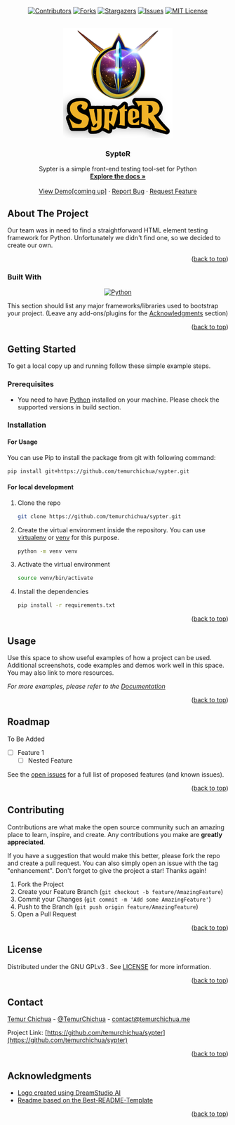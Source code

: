 <a name="readme-top"></a>
<!-- PROJECT SHIELDS -->
<!--
*** I'm using markdown "reference style" links for readability.
*** Reference links are enclosed in brackets [ ] instead of parentheses ( ).
*** See the bottom of this document for the declaration of the reference variables
*** for contributors-url, forks-url, etc. This is an optional, concise syntax you may use.
*** https://www.markdownguide.org/basic-syntax/#reference-style-links
-->
<div align="center">

[![Contributors][contributors-shield]][contributors-url]
[![Forks][forks-shield]][forks-url]
[![Stargazers][stars-shield]][stars-url]
[![Issues][issues-shield]][issues-url]
[![MIT License][license-shield]][license-url]
</div>

<!-- PROJECT LOGO -->
<br />
<div align="center">
  <a href="https://github.com/temurchichua/sypter">
    <img src="sypter/resources/images/logo.png" alt="Logo" width="250" height="250">
  </a>

  <h3 align="center">SypteR</h3>

  <p align="center">
    Sypter is a simple front-end testing tool-set for Python
    <br />
    <a href="https://github.com/temurchichua/sypter"><strong>Explore the docs »</strong></a>
    <br />
    <br />
    <a href="https://github.com/temurchichua/sypter">View Demo[coming up]</a>
    ·
    <a href="https://github.com/temurchichua/sypter/issues">Report Bug</a>
    ·
    <a href="https://github.com/temurchichua/sypter/issues">Request Feature</a>
  </p>
</div>



<!-- ABOUT THE PROJECT -->
## About The Project

[//]: # ([![Product Name Screen Shot][product-screenshot]]&#40;https://example.com&#41;)

Our team was in need to find a straightforward HTML element testing framework for Python. 
Unfortunately we didn't find one, so we decided to create our own.


<p align="right">(<a href="#readme-top">back to top</a>)</p>



### Built With
<div align="center">

[![Python][Python]][Python-url]
</div>

This section should list any major frameworks/libraries used to bootstrap your project. (Leave any add-ons/plugins for the <a href="#acknowledgments">Acknowledgments</a> section)


<p align="right">(<a href="#readme-top">back to top</a>)</p>



<!-- GETTING STARTED -->
## Getting Started

To get a local copy up and running follow these simple example steps.

### Prerequisites

* You need to have [Python](https://www.python.org/downloads/) installed on your machine. Please check the supported versions in build section.

### Installation

#### For Usage
You can use Pip to install the package from git with following command:

```sh
pip install git+https://github.com/temurchichua/sypter.git
```


#### For local development

1. Clone the repo
   ```sh
   git clone https://github.com/temurchichua/sypter.git
   ```
2. Create the virtual environment inside the repository. You can use [virtualenv](https://virtualenv.pypa.io/en/latest/) or [venv](https://docs.python.org/3/library/venv.html) for this purpose.
   ```sh
   python -m venv venv
   ```
3. Activate the virtual environment
    ```sh
    source venv/bin/activate
    ```
4. Install the dependencies
    ```sh
    pip install -r requirements.txt
    ```


<p align="right">(<a href="#readme-top">back to top</a>)</p>



<!-- USAGE EXAMPLES -->
## Usage

Use this space to show useful examples of how a project can be used. Additional screenshots, code examples and demos work well in this space. You may also link to more resources.

_For more examples, please refer to the [Documentation](https://example.com)_

<p align="right">(<a href="#readme-top">back to top</a>)</p>



<!-- ROADMAP -->
## Roadmap

To Be Added
- [ ] Feature 1
    - [ ] Nested Feature

See the [open issues](https://github.com/temurchichua/sypter/issues) for a full list of proposed features (and known issues).

<p align="right">(<a href="#readme-top">back to top</a>)</p>



<!-- CONTRIBUTING -->
## Contributing

Contributions are what make the open source community such an amazing place to learn, inspire, and create. Any contributions you make are **greatly appreciated**.

If you have a suggestion that would make this better, please fork the repo and create a pull request. You can also simply open an issue with the tag "enhancement".
Don't forget to give the project a star! Thanks again!

1. Fork the Project
2. Create your Feature Branch (`git checkout -b feature/AmazingFeature`)
3. Commit your Changes (`git commit -m 'Add some AmazingFeature'`)
4. Push to the Branch (`git push origin feature/AmazingFeature`)
5. Open a Pull Request

<p align="right">(<a href="#readme-top">back to top</a>)</p>



<!-- LICENSE -->
## License

Distributed under the GNU GPLv3 . See [LICENSE][license-url] for more information.

<p align="right">(<a href="#readme-top">back to top</a>)</p>



<!-- CONTACT -->
## Contact

[Temur Chichua][linkedin-url] - [@TemurChichua](https://twitter.com/TemurChichua) - contact@temurchichua.me

Project Link: [https://github.com/temurchichua/sypter](https://github.com/temurchichua/sypter)

<p align="right">(<a href="#readme-top">back to top</a>)</p>



<!-- ACKNOWLEDGMENTS -->
## Acknowledgments

* [Logo created using DreamStudio AI](https://beta.dreamstudio.ai)
* [Readme based on the Best-README-Template](https://github.com/othneildrew/Best-README-Template)

<p align="right">(<a href="#readme-top">back to top</a>)</p>



<!-- MARKDOWN LINKS & IMAGES -->
<!-- https://www.markdownguide.org/basic-syntax/#reference-style-links -->
[contributors-shield]: https://img.shields.io/github/contributors/temurchichua/sypter.svg?style=for-the-badge
[contributors-url]: https://github.com/temurchichua/sypter/graphs/contributors
[forks-shield]: https://img.shields.io/github/forks/temurchichua/sypter.svg?style=for-the-badge
[forks-url]: https://github.com/temurchichua/sypter/network/members
[stars-shield]: https://img.shields.io/github/stars/temurchichua/sypter.svg?style=for-the-badge
[stars-url]: https://github.com/temurchichua/sypter/stargazers
[issues-shield]: https://img.shields.io/github/issues/temurchichua/sypter.svg?style=for-the-badge
[issues-url]: https://github.com/temurchichua/sypter/issues
[license-shield]: https://img.shields.io/github/license/temurchichua/sypter.svg?style=for-the-badge
[license-url]: https://github.com/temurchichua/sypter/blob/master/LICENSE
[linkedin-shield]: https://img.shields.io/badge/-LinkedIn-black.svg?style=for-the-badge&logo=linkedin&colorB=555
[linkedin-url]: https://linkedin.com/in/temur-chichua
[product-screenshot]: resources/images/screenshot.png
[Python]: https://img.shields.io/badge/Python-3776AB?style=for-the-badge&logo=python&logoColor=white
[Python-url]: https://www.python.org/
